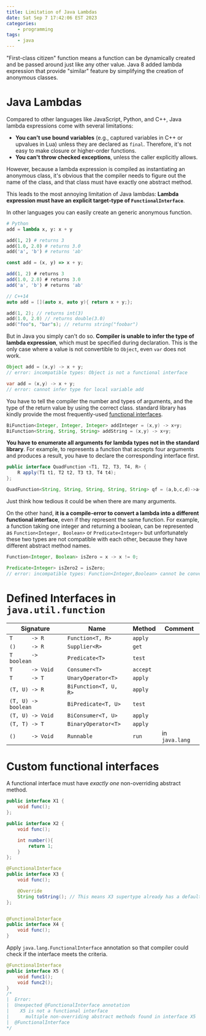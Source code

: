 ```yaml
---
title: Limitation of Java Lambdas
date: Sat Sep 7 17:42:06 EST 2023
categories:
    - programming
tags:
    - java
---
```



"First-class citizen" function means a function can be dynamically created and be passed around just like any other value. Java 8 added lambda expression that provide  "similar" feature by simplifying the creation of anonymous classes.


# Java Lambdas

Compared to other languages like JavaScript, Python, and C++, Java lambda expressions come with several limitations:

- **You can't use bound variables** (e.g., captured variables in C++ or upvalues in Lua) unless they are declared as `final`. Therefore, it's not easy to make closure or higher-order functions.
- **You can't throw checked exceptions**, unless the caller explicitly allows.

However, because a lambda expression is compiled as instantiating an anonymous class, it's obvious that the compiler needs to figure out the name of the class, and that class must have exactly one abstract method.

This leads to the most annoying limitation of Java lambdas: **Lambda expression must have an explicit target-type of `FunctionalInterface`**. 

In other languages you can easily create an generic anonymous function.

```py
# Python
add = lambda x, y: x + y 

add(1, 2) # returns 3
add(1.0, 2.0) # returns 3.0
add('a', 'b') # returns 'ab'
```

```js
const add = (x, y) => x + y;

add(1, 2) # returns 3
add(1.0, 2.0) # returns 3.0
add('a', 'b') # returns 'ab'
```

```c++
// C++14
auto add = [](auto x, auto y){ return x + y;};

add(1, 2); // returns int(3) 
add(1.0, 2.0) // returns double(3.0)
add("foo"s, "bar"s); // returns string("foobar")
```

But in Java you simply can't do so. **Compiler is unable to infer the type of lambda expression**, which must be specified during declaration. This is the only case where a value is not convertible to `Object`, even `var` does not work.

```java 
Object add = (x,y) -> x + y; 
// error: incompatible types: Object is not a functional interface

var add = (x,y) -> x + y;
// error: cannot infer type for local variable add
```

You have to tell the compiler the number and types of arguments, and the type of the return value by using the correct class. standard library has kindly provide the most frequently-used [functional interfaces](https://docs.oracle.com/javase/8/docs/api/java/util/function/package-summary.html).

```java 
BiFunction<Integer, Integer, Integer> addInteger = (x,y) -> x+y;
BiFunction<String, String, String> addString = (x,y) -> x+y; 
```

**You have to enumerate all arguments for lambda types not in the standard library**. For example, to represents a function that accepts four arguments and produces a result, you have to declare the corresponding interface first.

```java
public interface QuadFunction <T1, T2, T3, T4, R> {
    R apply(T1 t1, T2 t2, T3 t3, T4 t4);
};

QuadFunction<String, String, String, String, String> qf = (a,b,c,d)->a+b+c+d;
```

Just think how tedious it could be when there are many arguments.


On the other hand, **it is a compile-error to convert a lambda into a different functional interface**, even if they represent the same function. For example, a function taking one integer and returning a boolean, can be represented as
`Function<Integer, Boolean>` or `Predicate<Integer>` but unfortunately these two types are not compatible with each other, because they have different abstract method names.

```java 
Function<Integer, Boolean> isZero = x -> x != 0;

Predicate<Integer> isZero2 = isZero; 
// error: incompatible types: Function<Integer,Boolean> cannot be converted to  Predicate<Integer>
```

# Defined Interfaces in `java.util.function`

| Signature           | Name                  | Method   | Comment        |
| ------------------- | --------------------- | -------- | -------------- |
| `T      -> R`       | `Function<T, R>`      | `apply`  |                |
| `()     -> R`       | `Supplier<R>`         | `get`    |                |
| `T      -> boolean` | `Predicate<T>`        | `test`   |                |
| `T      -> Void`    | `Consumer<T>`         | `accept` |                |
| `T      -> T`       | `UnaryOperator<T>`    | `apply`  |                |
| `(T, U) -> R`       | `BiFunction<T, U, R>` | `apply`  |                |
| `(T, U) -> boolean` | `BiPredicate<T, U>`   | `test`   |                |
| `(T, U) -> Void`    | `BiConsumer<T, U>`    | `apply`  |                |
| `(T, T) -> T`       | `BinaryOperator<T>`   | `apply`  |                |
| `()     -> Void`    | `Runnable`            | `run`    | in `java.lang` |

# Custom functional interfaces

A functional interface must have *exactly one* non-overriding abstract method.


```java
public interface X1 {
    void func();
};

public interface X2 {
    void func();

    int number(){
        return 1;
    }
};

@FunctionalInterface
public interface X3 {
    void func();

    @Override
    String toString(); // This means X3 supertype already has a default implementation
};


@FunctionalInterface
public interface X4 {
    void func();
}
```


Apply `java.lang.FunctionalInterface` annotation so that compiler could check if the interface meets the criteria.

```java
@FunctionalInterface
public interface X5 {
    void func1();
    void func2();
} 
/*
|  Error:
|  Unexpected @FunctionalInterface annotation
|    X5 is not a functional interface
|      multiple non-overriding abstract methods found in interface X5
|  @FunctionalInterface
*/
```
